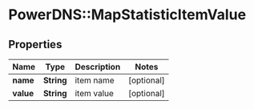 # PowerDNS::MapStatisticItemValue

## Properties
Name | Type | Description | Notes
------------ | ------------- | ------------- | -------------
**name** | **String** | item name | [optional] 
**value** | **String** | item value | [optional] 


